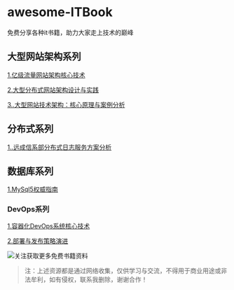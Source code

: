 # awesome-ITBook

免费分享各种it书籍，助力大家走上技术的巅峰

## 大型网站架构系列

[1.亿级流量网站架构核心技术](https://72k.us/file/24829650-426817155)

[2.大型分布式网站架构设计与实践](https://72k.us/file/24829650-426819836)

[3..大型网站技术架构：核心原理与案例分析](https://72k.us/file/24829650-426822352)

## 分布式系列

[1..远成信系部分布式日志服务方案分析](https://72k.us/file/24829650-426822439)

 ## 数据库系列

[1.MySql5权威指南](https://72k.us/file/24829650-426817426)

### DevOps系列

[1.容器化DevOps系统核心技术](https://72k.us/file/24829650-426811613)

[2.部署与发布策略演进](https://72k.us/file/24829650-426811920)

![关注获取更多免费书籍资料](https://images.cnblogs.com/cnblogs_com/taomylife/641845/o_200418050738weixin.png)



> 注：上述资源都是通过网络收集，仅供学习与交流，不得用于商业用途或非法牟利，如有侵权，联系我删除，谢谢合作！

